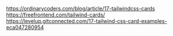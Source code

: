 https://ordinarycoders.com/blog/article/17-tailwindcss-cards
https://freefrontend.com/tailwind-cards/
https://levelup.gitconnected.com/17-tailwind-css-card-examples-eca047280954
